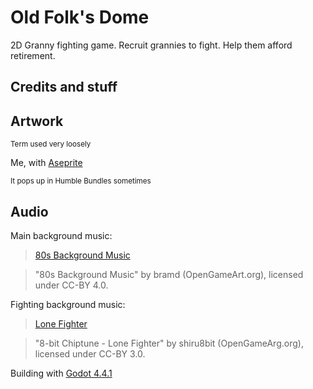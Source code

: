 # Old Folk's Dome

2D Granny fighting game. Recruit grannies to fight. Help them afford retirement.

## Credits and stuff

## Artwork
<sub>Term used very loosely</sub>

Me, with [Aseprite](https://www.aseprite.org/)

<sub>It pops up in Humble Bundles sometimes</sub>


## Audio
Main background music:

> [80s Background Music](https://opengameart.org/content/80s-background-music)

> "80s Background Music" by bramd (OpenGameArt.org), licensed under CC-BY 4.0.

Fighting background music:
> [Lone Fighter](https://opengameart.org/content/8-bit-chiptune-lone-fighter)

> "8-bit Chiptune - Lone Fighter" by shiru8bit (OpenGameArg.org), licensed under CC-BY 3.0.

Building with [Godot 4.4.1](https://godotengine.org/)
